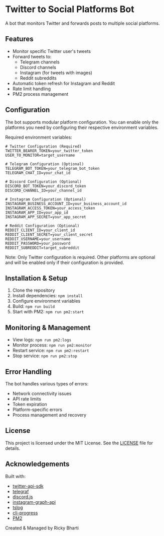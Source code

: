# Twitter to Social Platforms Bot

A bot that monitors Twitter and forwards posts to multiple social platforms.

## Features

- Monitor specific Twitter user's tweets
- Forward tweets to:
  - Telegram channels
  - Discord channels
  - Instagram (for tweets with images)
  - Reddit subreddits
- Automatic token refresh for Instagram and Reddit
- Rate limit handling
- PM2 process management

## Configuration

The bot supports modular platform configuration. You can enable only the platforms you need by configuring their respective environment variables.

Required environment variables:
```env
# Twitter Configuration (Required)
TWITTER_BEARER_TOKEN=your_twitter_token
USER_TO_MONITOR=target_username

# Telegram Configuration (Optional)
TELEGRAM_BOT_TOKEN=your_telegram_bot_token
TELEGRAM_CHAT_ID=your_chat_id

# Discord Configuration (Optional)
DISCORD_BOT_TOKEN=your_discord_token
DISCORD_CHANNEL_ID=your_channel_id

# Instagram Configuration (Optional)
INSTAGRAM_BUSINESS_ACCOUNT_ID=your_business_account_id
INSTAGRAM_ACCESS_TOKEN=your_access_token
INSTAGRAM_APP_ID=your_app_id
INSTAGRAM_APP_SECRET=your_app_secret

# Reddit Configuration (Optional)
REDDIT_CLIENT_ID=your_client_id
REDDIT_CLIENT_SECRET=your_client_secret
REDDIT_USERNAME=your_username
REDDIT_PASSWORD=your_password
REDDIT_SUBREDDIT=target_subreddit
```

Note: Only Twitter configuration is required. Other platforms are optional and will be enabled only if their configuration is provided.

## Installation & Setup

1. Clone the repository
2. Install dependencies: `npm install`
3. Configure environment variables
4. Build: `npm run build`
5. Start with PM2: `npm run pm2:start`

## Monitoring & Management

- View logs: `npm run pm2:logs`
- Monitor process: `npm run pm2:monitor`
- Restart service: `npm run pm2:restart`
- Stop service: `npm run pm2:stop`

## Error Handling

The bot handles various types of errors:
- Network connectivity issues
- API rate limits
- Token expiration
- Platform-specific errors
- Process management and recovery

## License

This project is licensed under the MIT License. See the [LICENSE](LICENSE) file for details.

## Acknowledgements

Built with:
- [twitter-api-sdk](https://github.com/twitterdev/twitter-api-sdk)
- [telegraf](https://github.com/telegraf/telegraf)
- [discord.js](https://discord.js.org/)
- [instagram-graph-api](https://developers.facebook.com/docs/instagram-api/)
- [tslog](https://github.com/fullstack-build/tslog)
- [cli-progress](https://github.com/AndiDittrich/Node.CLI-Progress)
- [PM2](https://pm2.keymetrics.io/)


Created & Managed by Ricky Bharti

